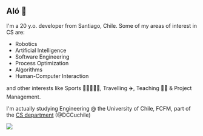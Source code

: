 ## Aló 👋 
I'm a 20 y.o. developer from Santiago, Chile. Some of my areas of interest in CS are:
* Robotics
* Artificial Intelligence
* Software Engineering
* Process Optimization
* Algorithms
* Human-Computer Interaction

and other interests like Sports 🎾🏓👟🚴‍♂️, Travelling ✈️, Teaching 👨‍🏫 & Project Management.

I'm actually studying Engineering @ the University of Chile, FCFM, part of the [CS department](https://www.dcc.uchile.cl/) (@DCCuchile)

![](https://komarev.com/ghpvc/?username=maxfloresv)

